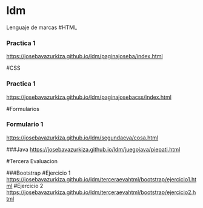 # ldm
Lenguaje de marcas
#HTML

### Practica 1 
https://josebavazurkiza.github.io/ldm/paginajoseba/index.html

#CSS
### Practica 1
https://josebavazurkiza.github.io/ldm/paginajosebacss/index.html

#Formularios
### Formulario 1
https://josebavazurkiza.github.io/ldm/segundaeva/cosa.html


###Java
https://josebavazurkiza.github.io/ldm/juegojava/piepati.html

#Tercera Evaluacion

###Bootstrap
#Ejercicio 1
https://josebavazurkiza.github.io/ldm/terceraevahtml/bootstrap/ejercicio1.html
#Ejercicio 2
https://josebavazurkiza.github.io/ldm/terceraevahtml/bootstrap/ejercicio2.html
